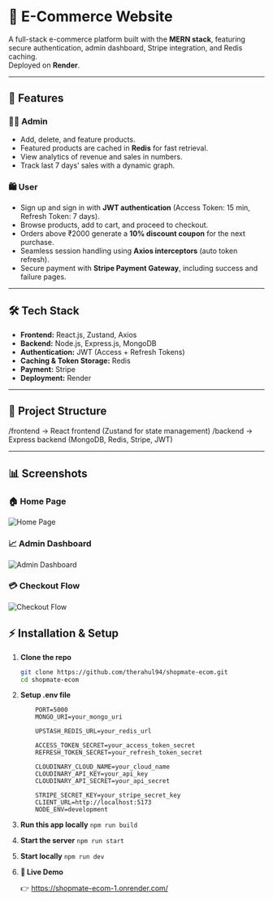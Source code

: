 <!-- ## Setup Instructions

### 1. Create a `.env` file in the root directory and add the following:
```env
PORT=5000
MONGO_URI=your_mongo_uri

UPSTASH_REDIS_URL=your_redis_url

ACCESS_TOKEN_SECRET=your_access_token_secret
REFRESH_TOKEN_SECRET=your_refresh_token_secret

CLOUDINARY_CLOUD_NAME=your_cloud_name
CLOUDINARY_API_KEY=your_api_key
CLOUDINARY_API_SECRET=your_api_secret

STRIPE_SECRET_KEY=your_stripe_secret_key
CLIENT_URL=http://localhost:5173
NODE_ENV=development
```

### Run this app locally
```npm run build```

### Start the server
```npm run start```

### Start locally
```npm run dev```



 -->


# 🛒 E-Commerce Website

A full-stack e-commerce platform built with the **MERN stack**, featuring secure authentication, admin dashboard, Stripe integration, and Redis caching.  
Deployed on **Render**.

---

## 🚀 Features

### 👨‍💻 Admin
- Add, delete, and feature products.  
- Featured products are cached in **Redis** for fast retrieval.  
- View analytics of revenue and sales in numbers.  
- Track last 7 days’ sales with a dynamic graph.  

### 🛍️ User
- Sign up and sign in with **JWT authentication** (Access Token: 15 min, Refresh Token: 7 days).  
- Browse products, add to cart, and proceed to checkout.  
- Orders above ₹2000 generate a **10% discount coupon** for the next purchase.  
- Seamless session handling using **Axios interceptors** (auto token refresh).  
- Secure payment with **Stripe Payment Gateway**, including success and failure pages.  

---

## 🛠️ Tech Stack

- **Frontend:** React.js, Zustand, Axios  
- **Backend:** Node.js, Express.js, MongoDB  
- **Authentication:** JWT (Access + Refresh Tokens)  
- **Caching & Token Storage:** Redis  
- **Payment:** Stripe  
- **Deployment:** Render  

---

## 📂 Project Structure

/frontend → React frontend (Zustand for state management)
/backend → Express backend (MongoDB, Redis, Stripe, JWT)

---

## 📊 Screenshots

### 🏠 Home Page
![Home Page](./assets/homepage.png)

### 📈 Admin Dashboard
![Admin Dashboard](./assets/analytics.png)

### 💳 Checkout Flow
![Checkout Flow](./assets/checkout.png)

## ⚡ Installation & Setup

1. **Clone the repo**
   ```bash
   git clone https://github.com/therahul94/shopmate-ecom.git
   cd shopmate-ecom
   ```

2. **Setup .env file**
    ```env
        PORT=5000
        MONGO_URI=your_mongo_uri

        UPSTASH_REDIS_URL=your_redis_url

        ACCESS_TOKEN_SECRET=your_access_token_secret
        REFRESH_TOKEN_SECRET=your_refresh_token_secret

        CLOUDINARY_CLOUD_NAME=your_cloud_name
        CLOUDINARY_API_KEY=your_api_key
        CLOUDINARY_API_SECRET=your_api_secret

        STRIPE_SECRET_KEY=your_stripe_secret_key
        CLIENT_URL=http://localhost:5173
        NODE_ENV=development
    ```

3. **Run this app locally**
    ```npm run build```

4. **Start the server**
    ```npm run start```

5. **Start locally**
    ```npm run dev```

6. **🔗 Live Demo**

    👉 https://shopmate-ecom-1.onrender.com/



